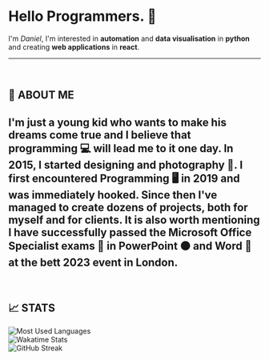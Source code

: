 # **Hello Programmers.** 🙏

I'm _Daniel_, 
I'm interested in **automation** and **data visualisation** in **python** and creating **web applications** in **react**.

---

<br />

## 💭 **ABOUT ME**

I'm just a young kid who wants to make his dreams come true and I believe that programming 💻 will lead me to it one day. In 2015, I started designing and photography 📸. I first encountered Programming 🖥️ in 2019 and was immediately hooked. Since then I've managed to create dozens of projects, both for myself and for clients. It is also worth mentioning I have successfully passed the Microsoft Office Specialist exams 📖 in PowerPoint 🟠 and Word 🔵 at the bett 2023 event in London. 
---

<br />

## 📈 **STATS**

![Most Used Languages](https://github-readme-stats.vercel.app/api/top-langs/?username=ton1czech&bg_color=1e1e2e&text_color=bfc6de&&title_color=cba6f7&langs_count=10&layout=compact) <br />
![Wakatime Stats](https://github-readme-stats.vercel.app/api/wakatime?username=ton1czech&bg_color=1e1e2e&text_color=bfc6de&title_color=cba6f7&layout=compact) <br />
![GitHub Streak](https://github-readme-streak-stats.herokuapp.com?user=ton1czech&background=1e1e2e&stroke=bac2de&ring=cba6f7&fire=cba6f7&currStreakLabel=cba6f7&currStreakNum=cba6f7&sideLabels=bfc6de&sideNums=e1e6f7&dates=7e8496&date_format=j%20M%5B%20Y%5D)
